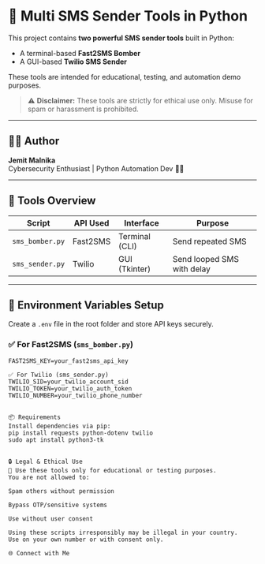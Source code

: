 # 📲 Multi SMS Sender Tools in Python

This project contains **two powerful SMS sender tools** built in Python:
- A terminal-based **Fast2SMS Bomber**
- A GUI-based **Twilio SMS Sender**

These tools are intended for educational, testing, and automation demo purposes.

> ⚠️ **Disclaimer:** These tools are strictly for ethical use only. Misuse for spam or harassment is prohibited.

---

## 👨‍💻 Author

**Jemit Malnika**  
Cybersecurity Enthusiast | Python Automation Dev 🔐🐍

---

## 🧰 Tools Overview

| Script | API Used | Interface | Purpose |
|--------|----------|-----------|---------|
| `sms_bomber.py` | Fast2SMS | Terminal (CLI) | Send repeated SMS |
| `sms_sender.py` | Twilio | GUI (Tkinter) | Send looped SMS with delay |

---

## 🔐 Environment Variables Setup

Create a `.env` file in the root folder and store API keys securely.

### ✅ For Fast2SMS (`sms_bomber.py`)
```env
FAST2SMS_KEY=your_fast2sms_api_key

✅ For Twilio (sms_sender.py)
TWILIO_SID=your_twilio_account_sid
TWILIO_TOKEN=your_twilio_auth_token
TWILIO_NUMBER=your_twilio_phone_number


📦 Requirements
Install dependencies via pip:
pip install requests python-dotenv twilio
sudo apt install python3-tk


🔒 Legal & Ethical Use
🚫 Use these tools only for educational or testing purposes.
You are not allowed to:

Spam others without permission

Bypass OTP/sensitive systems

Use without user consent

Using these scripts irresponsibly may be illegal in your country.
Use on your own number or with consent only.

🌐 Connect with Me
